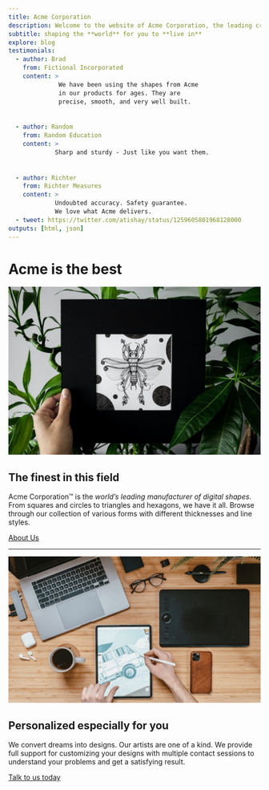 ```yaml
---
title: Acme Corporation
description: Welcome to the website of Acme Corporation, the leading creator of digital shapes on the planet, providing precise shape creations that are ready to use.
subtitle: shaping the **world** for you to **live in**
explore: blog
testimonials: 
  - author: Brad 
    from: Fictional Incorporated 
    content: > 
              We have been using the shapes from Acme 
              in our products for ages. They are 
              precise, smooth, and very well built. 
  
  
  - author: Random 
    from: Random Education 
    content: > 
             Sharp and sturdy - Just like you want them. 
  
  
  - author: Richter 
    from: Richter Measures 
    content: > 
             Undoubted accuracy. Safety guarantee. 
             We love what Acme delivers. 
  - tweet: https://twitter.com/atishay/status/1259605801968128000 
outputs: [html, json]
---
```


Acme is the **best**
==================

![about us](about.jpg)

The finest in this field
------------------------

Acme Corporation&trade; is the _world’s leading manufacturer of digital shapes_. From squares and circles to triangles and hexagons, we have it all. Browse through our collection of various forms with different thicknesses and line styles.

[About Us](./about)

* * *

![contact us](contact.jpg)

Personalized especially for you
-------------------------------

We convert dreams into designs. Our artists are one of a kind. We provide full support for customizing your designs with multiple contact sessions to understand your problems and get a satisfying result.

[Talk to us today](./contact)
